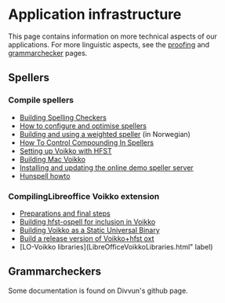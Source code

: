 # Application infrastructure

This page contains information on more technical aspects of our applications. For more linguistic aspects,
see the [proofing](../proof/index.html) and [grammarchecker](../proof/gramcheck/index.html)
pages.

## Spellers

### Compile spellers

- [Building Spelling Checkers](infraremake/BuildingSpellingCheckers.html)
- [How to configure and optimise spellers](infraremake/HowToConfigureAndOptimiseSpellers.html)
- [Building and using a weighted speller](infraremake/BuildingAndUsingAWeightedSpeller.html) (in Norwegian)
- [How To Control Compounding In Spellers](infraremake/HowToControlCompoundingInSpellers.html)
- [Setting up Voikko with HFST](CompilingVoikkoWithHfst.html)
- [Building Mac Voikko](BuildingMacVoikko.html)
- [Installing and updating the online demo speller server](SpellerServer.html)
- [Hunspell howto](hunspell.html)

### CompilingLibreoffice Voikko extension

- [Preparations and final steps](BuildingTheVoikkoExtensionForLibreOffice.html)
- [Building hfst-ospell for inclusion in Voikko](BuildingHfst-ospellForInclusionInVoikko.html)
- [Building Voikko as a Static Universal Binary](BuildLibvoikkoAsUniversalBinary.html)
- [Build a release version of Voikko+hfst oxt](BuildEverythingForVoikkoLOForRelease.html)
- [LO-Voikko libraries](LibreOfficeVoikkoLibraries.html" label)

## Grammarcheckers

Some documentation is found on Divvun's github page.
